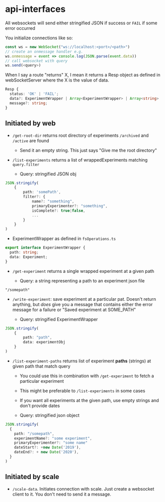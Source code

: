 # api-interfaces

All websockets will send either stringified JSON if success or `FAIL`
if some error occurred

You initialize connections like so:

```typescript
const ws = new WebSocket("ws://localhost:<port>/<path>")
// create an onmessage handler e.g.
ws.onmessage = event => console.log(JSON.parse(event.data))
// call websocket with query
ws.send(<query>)
```

When I say a route "returns" X, I mean it returns a Resp object as defined in
webSocketServer where the X is the value of data.

```typescript
Resp {
  status: 'OK' | 'FAIL';
  data?: ExperimentWrapper | Array<ExperimentWrapper> | Array<string> | string;
  message?: string;
}
```

## Initiated by web

- `/get-root-dir` returns root directory of experiments `/archived` and `/active`
  are found

  - Send it an empty string. This just says "Give me the root
    directory"

- `/list-experiments` returns a list of wrappedExperiments matching `query.filter`

  - Query: stringified JSON obj

```typescript
JSON.stringify(
    {
        path: 'somePath',
        filter?: {
            name?: "something",
            primaryExperimenter?: "something",
            isComplete?: true|false,
            ...
        }
    }
)
```

  - ExperimentWrapper as defined in `fsOperations.ts`

```typescript
export interface ExperimentWrapper {
  path: string;
  data: Experiment;
}
```

- `/get-experiment` returns a single wrapped experiment at a given path

  - Query: a string representing a path to an experiment json file

``` text
"/somepath"
```

- `/write-experiment`: save experiment at a particular pat. Doesn't return
  anything, but _does_ give you a message that contains either the error
  message for a failure or "Saved experiment at SOME_PATH"

  - Query: stringified ExperimentWrapper

```typescript
JSON.stringify(
    {
        path: "path",
        data: experimentObj
    }
)
```

- `/list-experiment-paths` returns list of experiment **paths** (strings) at
  given path that match query

  - You could use this in combination with `/get-experiment` to fetch
    a particular experiment

  - This might be preferable to `/list-experiments` in some cases

  - If you want all experiments at the given path, use empty strings
    and don't provide dates

  - Query: stringified json object

```typescript
JSON.stringify(
  {
    path: "/somepath",
    experimentName?: "some experiment",
    primaryExperimenter?: "some name"
    dateStart?: +new Date('2019'),
    dateEnd?: + new Date('2020'),
  }
)
```

## Initiated by scale

- `/scale-data`. Initiates connection with scale. Just create a
  websocket client to it. You don't need to send it a message.
